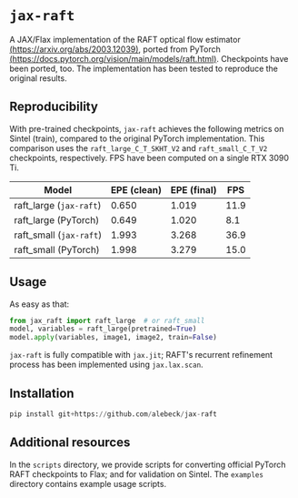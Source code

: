 # `jax-raft`
A JAX/Flax implementation of the RAFT optical flow estimator [(https://arxiv.org/abs/2003.12039)](https://arxiv.org/abs/2003.12039), ported from PyTorch [(https://docs.pytorch.org/vision/main/models/raft.html)](https://docs.pytorch.org/vision/main/models/raft.html). Checkpoints have been ported, too. The implementation has been tested to reproduce the original results. 

## Reproducibility
With pre-trained checkpoints, `jax-raft` achieves the following metrics on Sintel (train), compared to the original PyTorch implementation. This comparison uses the `raft_large_C_T_SKHT_V2` and `raft_small_C_T_V2` checkpoints, respectively. FPS have been computed on a single RTX 3090 Ti.

| Model                   | EPE (clean) | EPE (final) | FPS  |
|-------------------------|-------------|-------------|------|
| raft_large (`jax-raft`) | 0.650       | 1.019       | 11.9 |
| raft_large (PyTorch)    | 0.649       | 1.020       | 8.1  |
| raft_small (`jax-raft`) | 1.993       | 3.268       | 36.9 |
| raft_small (PyTorch)    | 1.998       | 3.279       | 15.0 |

## Usage
As easy as that:
```python
from jax_raft import raft_large  # or raft_small
model, variables = raft_large(pretrained=True)
model.apply(variables, image1, image2, train=False)
```
`jax-raft` is fully compatible with `jax.jit`; RAFT's recurrent refinement process has been implemented using `jax.lax.scan`. 

## Installation
```python
pip install git+https://github.com/alebeck/jax-raft
```

## Additional resources
In the `scripts` directory, we provide scripts for converting official PyTorch RAFT checkpoints to Flax; and for validation on Sintel. The `examples` directory contains example usage scripts.